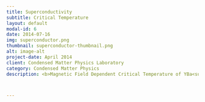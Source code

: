```yaml
---
title: Superconductivity
subtitle: Critical Temperature
layout: default
modal-id: 6
date: 2014-07-16
img: superconductor.png
thumbnail: superconductor-thumbnail.png
alt: image-alt
project-date: April 2014
client: Condensed Matter Physics Laboratory
category: Condensed Matter Physics
description: <b>Magnetic Field Dependent Critical Temperature of YBa<sub>2</sub>Cu<sub>3</sub>O<sub>7−x</sub> Superconductor</b><br><br><p align="left"><a href="assets/paper/Coleman_YBCO_Superconductivity.pdf"><b>DOWNLOAD PAPER</b></a><br><br><b>SKILLS USED</b><br><br>&#8226; Reverse Engineering <br>&#8226; Advanced product property testing<br>&#8226; Experimentation<br>&#8226; Production analysis <br><br><b>INTRODUCTION</b><br><br>The current U.S. power grid generates 4.061 petawatts of power. Roughly 6 % to 8 % of this power is lost using conventional transmission lines. Most of this loss is due to the electron resistance of the conductive material in the power lines. High temperature superconductors (HTS) experience zero DC electron-electron scattering and do not use electrons to carry entropy below a critical temperature (T<sub>c</sub>). Many HTS including YBa<sub>2</sub>Cu<sub>3</sub>O<sub>7−x</sub> have a critical temperature above the boiling point of liquid nitrogen making it a feasible material to replace current transmission lines by coating tape with the YBCO material. Transmission lines are often bombarded with arbitrary magnetic interference. This interference can lower the critical temperature. Possibly below the boiling point of liquid nitrogen. The Physical Properties Measurement System (PPMS) performs resistance measurements at varying temperatures and magnetic ﬁeld strengths to determine the materials range of critical temperatures<br><br><b>ABSTRACT</b><br><br>Resistance measurements for non-optimally doped YBa<sub>2</sub>Cu<sub>3</sub>O<sub>7−x</sub> were taken in a randomly oriented orthonormal applied magnetic ﬁeld range of 0 T to 4 T using a Physical Properties Measurement System. At each step increase of the magnetic ﬁeld, the machine down stepped the temperature from 105 K all the way down to 65 K. Normalized resistance graphs were obtained using Igor Pro. From the graphs, the critical temperature range was analyzed to be about 80 K to 90 K for this magnetic ﬁeld range. The critical temperature range determines what refrigerant is needed to transition the material into a superconducting state. This range shows that YBa<sub>2</sub>Cu<sub>3</sub>O<sub>7−x</sub> can be cooled with the less expensive liquid nitrogen method, rather than liquid hydrogen or helium even under all natural earthly magnetic interference and common man made causes of magnetic interference.<br><br><b>CONCLUSION</b><br><br>The critical temperature for non-optimally doped YBa<sub>2</sub>Cu<sub>3</sub>O<sub>7−x</sub> across a range of 0 T to 4 T applied magnetic ﬁelds were acquired using a PPMS and analyzed using Igor Pro. The critical temperatures were found to be between 80 K and 90 K for a randomly oriented orthonormal ﬁeld from 0 T to 4 T. The magnetic interference lowered the transition temperature, but never below the boiling point of liquid nitrogen. Future experimentation will involve, testing the quality of the sample and varying the angle of the incident ﬁelds to see if we can further save on production cost by utilizing lower grade YBCO material.</p>



---
```

